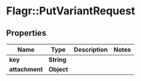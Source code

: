 # Flagr::PutVariantRequest

## Properties
Name | Type | Description | Notes
------------ | ------------- | ------------- | -------------
**key** | **String** |  | 
**attachment** | **Object** |  | 


